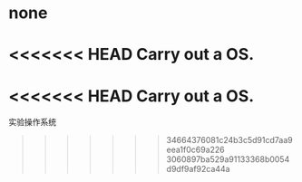 none
====

<<<<<<< HEAD
Carry out a OS.
=======
<<<<<<< HEAD
Carry out a OS.
=======
实验操作系统
>>>>>>> 34664376081c24b3c5d91cd7aa9eea1f0c69a226
>>>>>>> 3060897ba529a91133368b0054d9df9af92ca44a
